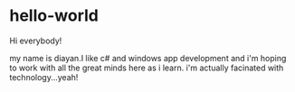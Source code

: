 # hello-world

Hi everybody!

my name is diayan.I like c# and windows app development and i'm hoping to work with all the great minds here as i learn.
i'm actually facinated with technology...yeah!
